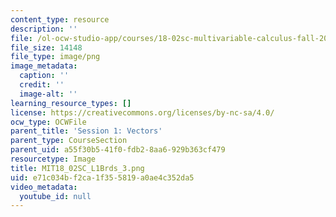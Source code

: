 ```yaml
---
content_type: resource
description: ''
file: /ol-ocw-studio-app/courses/18-02sc-multivariable-calculus-fall-2010/e71c034bf2ca1f355819a0ae4c352da5_MIT18_02SC_L1Brds_3.png
file_size: 14148
file_type: image/png
image_metadata:
  caption: ''
  credit: ''
  image-alt: ''
learning_resource_types: []
license: https://creativecommons.org/licenses/by-nc-sa/4.0/
ocw_type: OCWFile
parent_title: 'Session 1: Vectors'
parent_type: CourseSection
parent_uid: a55f30b5-41f0-fdb2-8aa6-929b363cf479
resourcetype: Image
title: MIT18_02SC_L1Brds_3.png
uid: e71c034b-f2ca-1f35-5819-a0ae4c352da5
video_metadata:
  youtube_id: null
---
```

